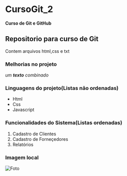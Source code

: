 # CursoGit_2
**Curso de Git e GitHub**
## Repositorio para curso de Git
Contem arquivos html,css e txt

### Melhorias no projeto
_um **texto** combinado_

### Linguagens do projeto(Listas não ordenadas)
* Html
* Css
* Javascript

### Funcionalidades do Sistema(Listas ordenadas)
1. Cadastro de Clientes
2. Cadastro de Forneçedores
3. Relatórios

### Imagem local
![Foto](Imagem/baby64.png)